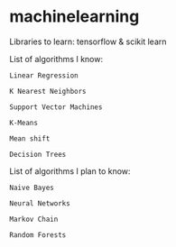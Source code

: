 # machinelearning

Libraries to learn: tensorflow & scikit learn

List of algorithms I know:
  
    Linear Regression
  
    K Nearest Neighbors

    Support Vector Machines 
    
    K-Means 
    
    Mean shift

    Decision Trees
    
List of algorithms I plan to know:
      
    Naive Bayes
    
    Neural Networks
    
    Markov Chain
    
    Random Forests
